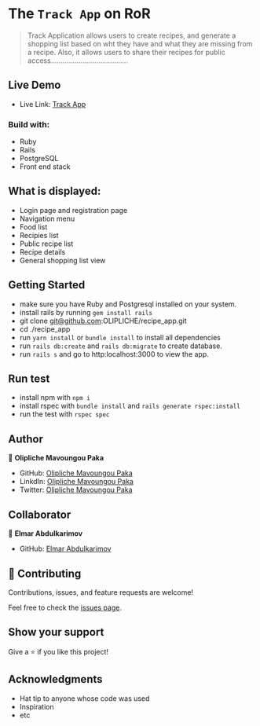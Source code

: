 # The `Track App` on RoR

> Track Application allows users to create recipes, and generate a shopping list based on wht they have and 
what they are missing from a recipe. Also, it allows users to share their recipes for public access.......................................

## Live Demo
- Live Link: [Track App](https://young-beyond-34831.herokuapp.com/)

### Build with:

- Ruby
- Rails
- PostgreSQL
- Front end stack

## What is displayed:

- Login page and registration page
- Navigation menu
- Food list
- Recipies list
- Public recipe list
- Recipe details
- General shopping list view

## Getting Started

- make sure you have Ruby and Postgresql installed on your system.
- install rails by running `gem install rails`
- git clone git@github.com:OLIPLICHE/recipe_app.git
- cd ./recipe_app
- run `yarn install` or `bundle install` to install all dependencies
- run `rails db:create` and `rails db:migrate` to create database.
- run `rails s` and go to http:localhost:3000 to view the app.

## Run test

- install npm with `npm i`
- install rspec with `bundle install` and `rails generate rspec:install`
- run the test with `rspec spec`

## Author

👤 **Olipliche Mavoungou Paka**
- GitHub: [Olipliche Mavoungou Paka](https://github.com/OLIPLICHE)
- LinkdIn: [Olipliche Mavoungou Paka](https://www.linkedin.com/in/olipliche/)
- Twitter: [Olipliche Mavoungou Paka](@olipliche1)

## Collaborator
👤 **Elmar Abdulkarimov**

- GitHub: [Elmar Abdulkarimov](https://github.com/elmar8287)

## 🤝 Contributing

Contributions, issues, and feature requests are welcome!

Feel free to check the [issues page](../../issues/).

## Show your support

Give a ⭐️ if you like this project!

## Acknowledgments

- Hat tip to anyone whose code was used
- Inspiration
- etc

